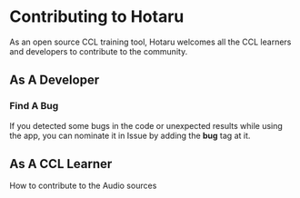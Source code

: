 # Contributing to Hotaru

As an open source CCL training tool, Hotaru welcomes all the CCL learners and developers to contribute to the community.

## As A Developer

### Find A Bug

If you detected some bugs in the code or unexpected results while using the app, you can nominate it in Issue by adding the **bug** tag at it.

## As A CCL Learner

How to contribute to the Audio sources
